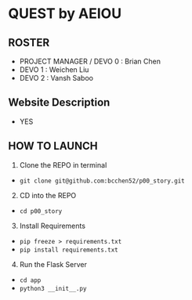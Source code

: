 # QUEST by AEIOU

## ROSTER
* PROJECT MANAGER / DEVO 0 : Brian Chen
* DEVO 1 : Weichen Liu
* DEVO 2 : Vansh Saboo

## Website Description
* YES

## HOW TO LAUNCH
1. Clone the REPO in terminal
* ```git clone git@github.com:bcchen52/p00_story.git```
2. CD into the REPO
* ```cd p00_story```
3. Install Requirements
* ```pip freeze > requirements.txt```
* ```pip install requirements.txt```
4. Run the Flask Server
* ```cd app```
* ```python3 __init__.py```
